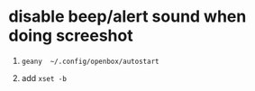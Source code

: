 # disable beep/alert sound when doing screeshot

1. `geany  ~/.config/openbox/autostart`

2. add `xset -b`
